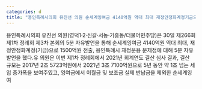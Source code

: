 ```yaml
---
categories: d
title: "용인특례시의회 유진선 의원 순세계잉여금 4140억원 역대 최대 재정안정화계정기금으로 1500억원 전출 용인특례시 재정 운용 문제점에 대해"
---
```

용인특례시의회 유진선 의원(영덕1·2·신갈·서농·기흥동/더불어민주당)은 30일 제266회 제1차 정례회 제3차 본회의 5분 자유발언을 통해 순세계잉여금 4140억원 역대 최대, 재정안정화계정(기금)으로 1500억원 전출, 용인특례시 재정운용 문제점에 대해 5분 자유발언을 했다.유 의원은 이번 제1차 정례회에서 2021년 회계연도 결산 심사 결과, 결산 규모는 2017년 2조 5723억원에서 2021년 3조 7100억원으로 5년 동안 약 1조 넘는 세입 증가폭을 보여주였고, 잉여금에서 이월금 및 보조금 실제 반납금을 제외한 순세계잉여